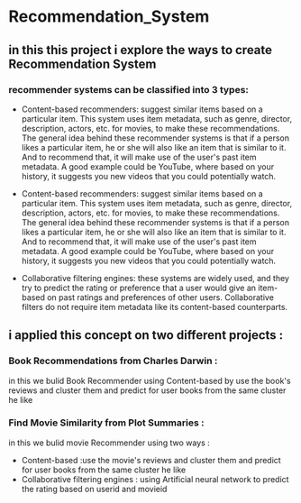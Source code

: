 # Recommendation_System
## in this this project i explore the ways to create Recommendation System 
### recommender systems can be classified into 3 types:

- Content-based recommenders: suggest similar items based on a particular item. This system uses item metadata, such as genre, director, description, actors, etc. for movies, to make these recommendations. The general idea behind these recommender systems is that if a person likes a particular item, he or she will also like an item that is similar to it. And to recommend that, it will make use of the user's past item metadata. A good example could be YouTube, where based on your history, it suggests you new videos that you could potentially watch.

- Content-based recommenders: suggest similar items based on a particular item. This system uses item metadata, such as genre, director, description, actors, etc. for movies, to make these recommendations. The general idea behind these recommender systems is that if a person likes a particular item, he or she will also like an item that is similar to it. And to recommend that, it will make use of the user's past item metadata. A good example could be YouTube, where based on your history, it suggests you new videos that you could potentially watch.

- Collaborative filtering engines: these systems are widely used, and they try to predict the rating or preference that a user would give an item-based on past ratings and preferences of other users. Collaborative filters do not require item metadata like its content-based counterparts.

## i applied this concept on two different projects :
### Book Recommendations from Charles Darwin :
in this we bulid Book Recommender using Content-based  by use the book's reviews and cluster them and predict for user books from the same cluster he like 

### Find Movie Similarity from Plot Summaries :
in this we bulid movie Recommender using two ways :
- Content-based :use the movie's reviews and cluster them and predict for user books from the same cluster he like 
- Collaborative filtering engines : using Artificial neural network to predict the rating based on userid and movieid 
